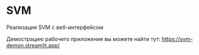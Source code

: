 # SVM
Реализация SVM с веб-интерфейсом 

Демострацию рабочего приложения вы можете найти тут:
https://svm-demon.streamlit.app/

